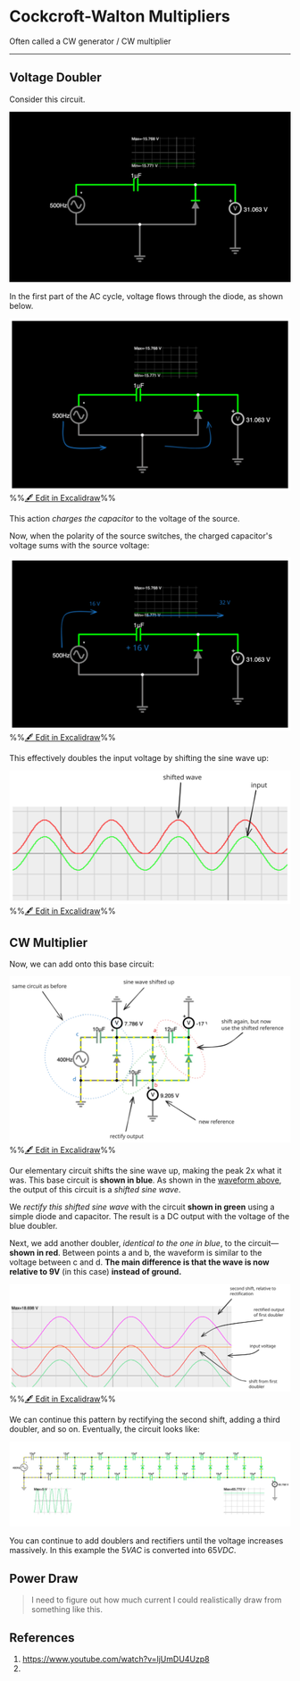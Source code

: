 # Cockcroft-Walton Multipliers

Often called a CW generator / CW multiplier

---

## Voltage Doubler
Consider this circuit.

![](../Pasted%20image%2020241117205324.webp)

In the first part of the AC cycle, voltage flows through the diode, as shown below.

![](excalidraw-2024-11-17-20.53.56.excalidraw.svg)
%%[🖋 Edit in Excalidraw](excalidraw-2024-11-17-20.53.56.excalidraw.md)%%

This action *charges the capacitor* to the voltage of the source.

Now, when the polarity of the source switches, the charged capacitor's voltage sums with the source voltage:

![](excalidraw-2024-11-17-20.56.31.excalidraw.svg)
%%[🖋 Edit in Excalidraw](excalidraw-2024-11-17-20.56.31.excalidraw.md)%%

This effectively doubles the input voltage by shifting the sine wave up:

![](excalidraw-2024-11-17-20.58.17.excalidraw.svg)
%%[🖋 Edit in Excalidraw](excalidraw-2024-11-17-20.58.17.excalidraw.md)%%

## CW Multiplier

Now, we can add onto this base circuit:

![](excalidraw-2024-11-17-21.59.52.excalidraw.svg)
%%[🖋 Edit in Excalidraw](excalidraw-2024-11-17-21.59.52.excalidraw.md)%%

Our elementary circuit shifts the sine wave up, making the peak 2x what it was. This base circuit is **shown in blue**. As shown in the [waveform above](excalidraw-2024-11-17-20.58.17.excalidraw.svg), the output of this circuit is a *shifted sine wave*.

We *rectify this shifted sine wave* with the circuit **shown in green** using a simple diode and capacitor. The result is a DC output with the voltage of the blue doubler.

Next, we add another doubler, *identical to the one in blue*, to the circuit—**shown in red**. Between points a and b, the waveform is similar to the voltage between c and d. **The main difference is that the wave is now relative to 9V** (in this case) **instead of ground.**

![](excalidraw-2024-11-17-22.09.52.excalidraw.svg)
%%[🖋 Edit in Excalidraw](excalidraw-2024-11-17-22.09.52.excalidraw.md)%%

We can continue this pattern by rectifying the second shift, adding a third doubler, and so on. Eventually, the circuit looks like:

![](../Pasted%20image%2020241117221611.webp)

You can continue to add doublers and rectifiers until the voltage increases massively. In this example the $5VAC$ is converted into $65VDC$.

## Power Draw

> I need to figure out how much current I could realistically draw from something like this.

## References
1. https://www.youtube.com/watch?v=ljUmDU4Uzp8
2.